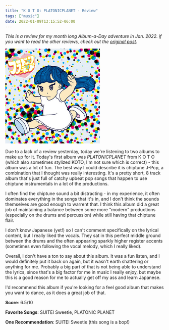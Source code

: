 ```yaml
---
title: "K O T O: PLATONICPLANET - Review"
tags: ["music"]
date: 2022-01-09T13:15:52-06:00
---
```


_This is a review for my month long Album-a-Day adventure in Jan. 2022.
if you want to read the other reviews, check out the
[original post](/posts/album-a-day-jan-2022-intro/)._

![album cover for KOTO: PLATONICPLANET](/images/koto-pp-300.jpg)

Due to a lack of a review yesterday, today we're listening to two albums
to make up for it. Today's first album was _PLATONICPLANET_ from K O T O
(which also sometimes stylized KOTO, I'm not sure which is correct) - this
album was a lot of fun. The best way I could describe it is chiptune J-Pop,
a combination that I thought was really interesting. It's a pretty short,
8 track album that's just full of catchy upbeat pop songs that happen to use
chiptune instrumentals in a lot of the productions.

I often find the chiptune sound a bit distracting - in my experience, it often
dominates everything in the songs that it's in, and I don't think the sounds
themselves are good enough to warrent that. I think this album did a great job
of maintaining a balance between some more "modern" productions (especially on
the drums and percussion) while still having that chiptune flair.

I don't know Japanese (yet!) so I can't comment specifically on the lyrical content,
but I really liked the vocals. They sat in this perfect middle ground between
the drums and the often appearing sparkly higher register accents (sometimes
even following the vocal melody, which I really liked).

Overall, I don't have a ton to say about this album. It was a fun listen, and
I would definitely put it back on again, but it wasn't earth shattering or anything
for me. Probably a big part of that is not being able to understand the lyrics,
since that's a big factor for me in music I really enjoy, but maybe this is a good
reason for me to actually get off my ass and learn Japanese.

I'd recommend this album if you're looking for a feel good album that makes you want
to dance, as it does a great job of that.

**Score**: 6.5/10

**Favorite Songs**: SUITEI Sweetie, PLATONIC PLANET

**One Recommendation**: SUITEI Sweetie (this song is a bop!)
